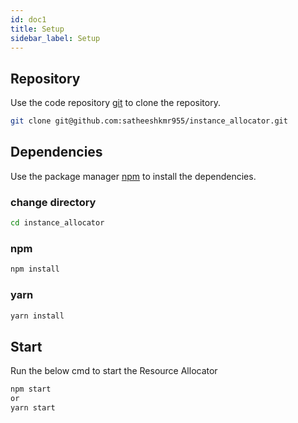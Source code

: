 ```yaml
---
id: doc1
title: Setup
sidebar_label: Setup
---
```


## Repository

Use the code repository [git](https://git-scm.com/) to clone the repository.

```sh
git clone git@github.com:satheeshkmr955/instance_allocator.git
```

## Dependencies

Use the package manager [npm](https://nodejs.org/en/download/) to install the dependencies.

### change directory

```sh
cd instance_allocator
```

### npm

```sh
npm install
```

### yarn

```sh
yarn install
```

## Start

Run the below cmd to start the Resource Allocator

```sh
npm start
or
yarn start
```
